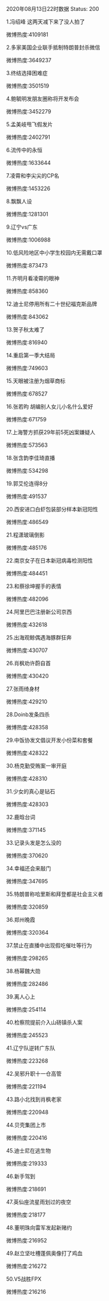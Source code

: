 2020年08月13日22时数据
Status: 200

1.冯绍峰 这两天减下来了没人拍了

微博热度:4109181

2.多家美国企业联手抵制特朗普封杀微信

微博热度:3649237

3.终结选择困难症

微博热度:3501519

4.鲍毓明发朋友圈称将开发布会

微博热度:3452279

5.孟美岐甩飞假发片

微博热度:2402791

6.流传中的永恒

微博热度:1633644

7.凌霄和李尖尖的CP名

微博热度:1453226

8.飘飘人设

微博热度:1281301

9.辽宁vs广东

微博热度:1006988

10.低风险地区中小学生校园内无需戴口罩

微博热度:873473

11.齐明月看凌霄的眼神

微博热度:858360

12.迪士尼停用所有二十世纪福克斯品牌

微博热度:843062

13.贺子秋太难了

微博热度:816940

14.重启第一季大结局

微博热度:749603

15.天眼被注册为烟草商标

微博热度:678527

16.张若昀 胡编别人女儿小名什么爱好

微博热度:671759

17.上海警方抓获29年前5死凶案嫌疑人

微博热度:573563

18.张含韵李佳琦直播

微博热度:534298

19.郭艾伦连得8分

微博热度:491537

20.西安进口白虾包装部分样本新冠阳性

微博热度:486549

21.程潇玻璃倒影

微博热度:485176

22.南京女子在日本新冠病毒检测阳性

微博热度:484451

23.和蔡徐坤握手的表情

微博热度:482096

24.阿里巴巴注册新公司京西

微博热度:432618

25.出海观鲸偶遇海豚群狂奔

微博热度:430707

26.肖枫劝许蔚自首

微博热度:430420

27.张雨绮身材

微博热度:429210

28.Doinb发条四杀

微博热度:428358

29.中饭协发文倡议开发小份菜和套餐

微博热度:428322

30.杨克勤受贿案一审开庭

微博热度:428310

31.少女的真心是钻石

微博热度:428303

32.鹿晗台词

微博热度:371145

33.记录头发是怎么没的

微博热度:370620

34.幸福还会来敲门

微博热度:347695

35.特朗普称哈里斯和拜登都是社会主义者

微博热度:320859

36.郑州晚霞

微博热度:320364

37.禁止在直播中出现假吃催吐等行为

微博热度:298265

38.杨幂魏大勋

微博热度:282486

39.离人心上

微博热度:254114

40.检察院提前介入山砀镇杀人案

微博热度:245523

41.辽宁队逆转广东队

微博热度:223268

42.吴邪升职十一仓高管

微博热度:221194

43.路小北找到肖枫老家

微博热度:220948

44.贝壳集团上市

微博热度:220416

45.迪士尼在逃生物

微博热度:219333

46.新手驾到

微博热度:218691

47.英仙座流星雨划过的夜空

微博热度:218177

48.董明珠向雷军发起新赌约

微博热度:216952

49.赵立坚吐槽蓬佩奥像打了鸡血

微博热度:216272

50.V5战胜FPX

微博热度:216216

